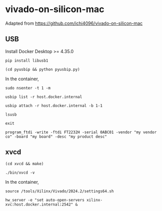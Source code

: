 # vivado-on-silicon-mac

Adapted from https://github.com/ichi4096/vivado-on-silicon-mac

## USB

Install Docker Desktop >= 4.35.0

```console
pip install libusb1
```

```console
(cd pyusbip && python pyusbip.py)
```

In the container,

```console
sudo nsenter -t 1 -m
```

```console
usbip list -r host.docker.internal
```

```console
usbip attach -r host.docker.internal -b 1-1
```

```console
lsusb
```

```console
exit
```

```console
program_ftdi -write -ftdi FT2232H -serial 0ABC01 -vendor "my vendor co" -board "my board" -desc "my product desc"
```

## xvcd

```console
(cd xvcd && make)
```

```console
./bin/xvcd -v
```

In the container,

```console
source /tools/Xilinx/Vivado/2024.2/settings64.sh
```

```console
hw_server -e "set auto-open-servers xilinx-xvc:host.docker.internal:2542" &
```
